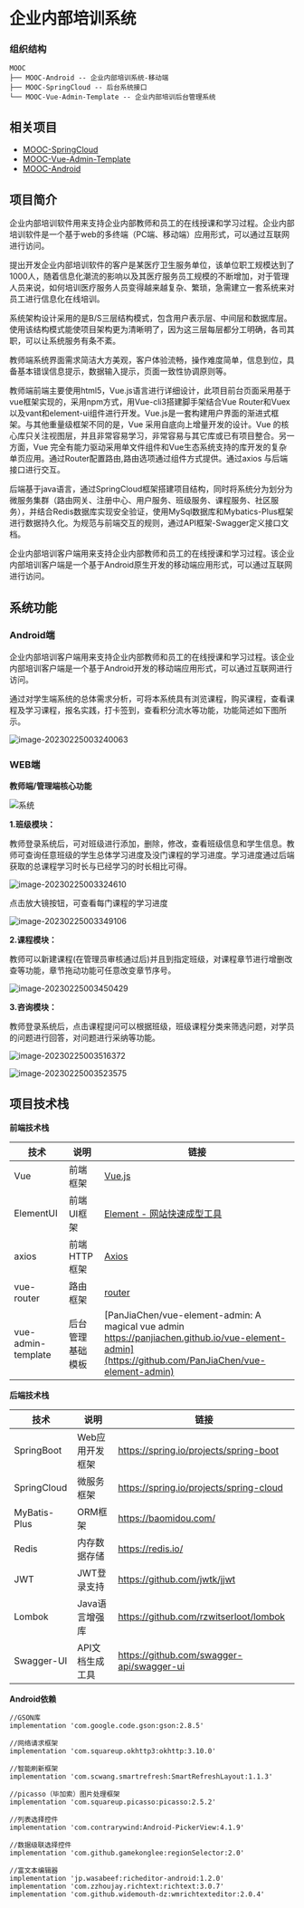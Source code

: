 # 企业内部培训系统

### 组织结构

```
MOOC
├── MOOC-Android -- 企业内部培训系统-移动端
├── MOOC-SpringCloud -- 后台系统接口
└── MOOC-Vue-Admin-Template -- 企业内部培训后台管理系统
```

## 相关项目

- [MOOC-SpringCloud](https://github.com/saiGou-14H/MOOC-SpringCloud)
- [MOOC-Vue-Admin-Template](https://github.com/saiGou-14H/MOOC-Vue-Admin-Template)
- [MOOC-Android](https://github.com/saiGou-14H/MOOC-Android)

## 项目简介

​		企业内部培训软件用来支持企业内部教师和员工的在线授课和学习过程。企业内部培训软件是一个基于web的多终端（PC端、移动端）应用形式，可以通过互联网进行访问。

​		提出开发企业内部培训软件的客户是某医疗卫生服务单位，该单位职工规模达到了1000人，随着信息化潮流的影响以及其医疗服务员工规模的不断增加，对于管理人员来说，如何培训医疗服务人员变得越来越复杂、繁琐，急需建立一套系统来对员工进行信息化在线培训。

​		系统架构设计采用的是B/S三层结构模式，包含用户表示层、中间层和数据库层。使用该结构模式能使项目架构更为清晰明了，因为这三层每层都分工明确，各司其职，可以让系统服务有条不紊。

​		教师端系统界面需求简洁大方美观，客户体验流畅，操作难度简单，信息到位，具备基本错误信息提示，数据输入提示，页面一致性协调原则等。

​		教师端前端主要使用html5，Vue.js语言进行详细设计，此项目前台页面采用基于vue框架实现的，采用npm方式，用Vue-cli3搭建脚手架结合Vue Router和Vuex以及vant和element-ui组件进行开发。Vue.js是一套构建用户界面的渐进式框架。与其他重量级框架不同的是，Vue 采用自底向上增量开发的设计。Vue 的核心库只关注视图层，并且非常容易学习，非常容易与其它库或已有项目整合。另一方面，Vue 完全有能力驱动采用单文件组件和Vue生态系统支持的库开发的复杂单页应用。通过Router配置路由,路由选项通过组件方式提供。通过axios 与后端接口进行交互。	

​		后端基于java语言，通过SpringCloud框架搭建项目结构，同时将系统分为划分为微服务集群（路由网关、注册中心、用户服务、班级服务、课程服务、社区服务），并结合Redis数据库实现安全验证，使用MySql数据库和Mybatics-Plus框架进行数据持久化。为规范与前端交互的规则，通过API框架-Swagger定义接口文档。

​		企业内部培训客户端用来支持企业内部教师和员工的在线授课和学习过程。该企业内部培训客户端是一个基于Android原生开发的移动端应用形式，可以通过互联网进行访问。

## 系统功能

### Android端

​		企业内部培训客户端用来支持企业内部教师和员工的在线授课和学习过程。该企业内部培训客户端是一个基于Android开发的移动端应用形式，可以通过互联网进行访问。

​		通过对学生端系统的总体需求分析，可将本系统具有浏览课程，购买课程，查看课程及学习课程，报名实践，打卡签到，查看积分流水等功能，功能简述如下图所示。

![image-20230225003240063](https://github.com/saiGou-14H/save-image/blob/main/%E4%BC%81%E4%B8%9A%E5%86%85%E9%83%A8%E5%9F%B9%E8%AE%AD%E7%B3%BB%E7%BB%9F/App/%E7%B3%BB%E7%BB%9F.png)

### WEB端

**教师端/管理端核心功能**

![系统](https://github.com/saiGou-14H/save-image/blob/main/%E4%BC%81%E4%B8%9A%E5%86%85%E9%83%A8%E5%9F%B9%E8%AE%AD%E7%B3%BB%E7%BB%9F/%E5%89%8D%E7%AB%AF/%E6%B5%81%E7%A8%8B%E5%9B%BE.png)

**1.班级模块：**

​		教师登录系统后，可对班级进行添加，删除，修改，查看班级信息和学生信息。教师可查询任意班级的学生总体学习进度及没门课程的学习进度。学习进度通过后端获取的总课程学习时长与已经学习的时长相比可得。

![image-20230225003324610](https://github.com/saiGou-14H/save-image/blob/main/%E4%BC%81%E4%B8%9A%E5%86%85%E9%83%A8%E5%9F%B9%E8%AE%AD%E7%B3%BB%E7%BB%9F/%E5%89%8D%E7%AB%AF/1.png)

点击放大镜按钮，可查看每门课程的学习进度

![image-20230225003349106](https://github.com/saiGou-14H/save-image/blob/main/%E4%BC%81%E4%B8%9A%E5%86%85%E9%83%A8%E5%9F%B9%E8%AE%AD%E7%B3%BB%E7%BB%9F/%E5%89%8D%E7%AB%AF/2.png)

**2.课程模块：**

​		教师可以新建课程(在管理员审核通过后)并且到指定班级，对课程章节进行增删改查等功能，章节拖动功能可任意改变章节序号。

![image-20230225003450429](https://github.com/saiGou-14H/save-image/blob/main/%E4%BC%81%E4%B8%9A%E5%86%85%E9%83%A8%E5%9F%B9%E8%AE%AD%E7%B3%BB%E7%BB%9F/%E5%89%8D%E7%AB%AF/3.png)

**3.咨询模块：**

​		教师登录系统后，点击课程提问可以根据班级，班级课程分类来筛选问题，对学员的问题进行回答，对问题进行采纳等功能。

![image-20230225003516372](https://github.com/saiGou-14H/save-image/blob/main/%E4%BC%81%E4%B8%9A%E5%86%85%E9%83%A8%E5%9F%B9%E8%AE%AD%E7%B3%BB%E7%BB%9F/%E5%89%8D%E7%AB%AF/4.png)

![image-20230225003523575](https://github.com/saiGou-14H/save-image/blob/main/%E4%BC%81%E4%B8%9A%E5%86%85%E9%83%A8%E5%9F%B9%E8%AE%AD%E7%B3%BB%E7%BB%9F/%E5%89%8D%E7%AB%AF/5.png)

## 项目技术栈

**前端技术栈**

| 技术               | 说明             | 链接                                                         |
| ------------------ | ---------------- | ------------------------------------------------------------ |
| Vue                | 前端框架         | [Vue.js](https://vuejs.org/)                                 |
| ElementUI          | 前端UI框架       | [Element - 网站快速成型工具](https://element.eleme.cn/#/zh-CN) |
| axios              | 前端HTTP框架     | [Axios](https://github.com/axios/axios )                     |
| vue-router         | 路由框架         | [router](https://router.vuejs.org/)                          |
| vue-admin-template | 后台管理基础模板 | [PanJiaChen/vue-element-admin: A magical vue admin https://panjiachen.github.io/vue-element-admin](https://github.com/PanJiaChen/vue-element-admin) |

**后端技术栈**

| 技术         | 说明            | 链接                                      |
| ------------ | --------------- | ----------------------------------------- |
| SpringBoot   | Web应用开发框架 | https://spring.io/projects/spring-boot    |
| SpringCloud  | 微服务框架      | https://spring.io/projects/spring-cloud   |
| MyBatis-Plus | ORM框架         | https://baomidou.com/                     |
| Redis        | 内存数据存储    | https://redis.io/                         |
| JWT          | JWT登录支持     | https://github.com/jwtk/jjwt              |
| Lombok       | Java语言增强库  | https://github.com/rzwitserloot/lombok    |
| Swagger-UI   | API文档生成工具 | https://github.com/swagger-api/swagger-ui |

**Android依赖**

```
//GSON库
implementation 'com.google.code.gson:gson:2.8.5'

//网络请求框架
implementation 'com.squareup.okhttp3:okhttp:3.10.0'

//智能刷新框架
implementation 'com.scwang.smartrefresh:SmartRefreshLayout:1.1.3'

//picasso（毕加索）图片处理框架
implementation 'com.squareup.picasso:picasso:2.5.2'

//列表选择控件
implementation 'com.contrarywind:Android-PickerView:4.1.9'

//数据级联选择控件
implementation 'com.github.gamekonglee:regionSelector:2.0'

//富文本编辑器
implementation 'jp.wasabeef:richeditor-android:1.2.0'
implementation 'com.zzhoujay.richtext:richtext:3.0.7' 
implementation 'com.github.widemouth-dz:wmrichtexteditor:2.0.4'
```

